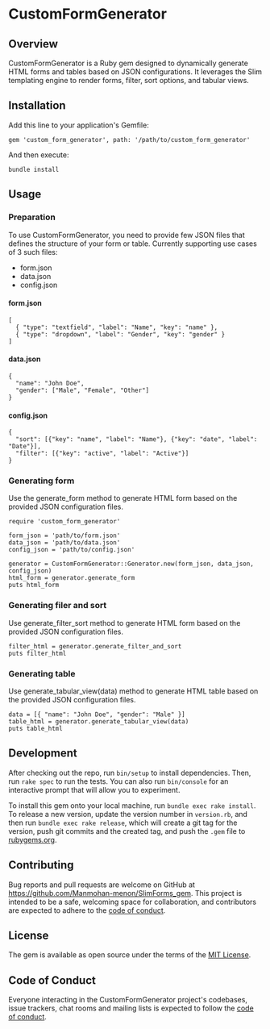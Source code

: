 # CustomFormGenerator

## Overview

CustomFormGenerator is a Ruby gem designed to dynamically generate HTML forms and tables based on JSON configurations. It leverages the Slim templating engine to render forms, filter, sort options, and tabular views.

## Installation

Add this line to your application's Gemfile:

    gem 'custom_form_generator', path: '/path/to/custom_form_generator'
And then execute:

    bundle install

## Usage

### Preparation

To use CustomFormGenerator, you need to provide few JSON files that defines the structure of your form or table. Currently supporting use cases of 3 such files:
- form.json
- data.json
- config.json

#### form.json
```
[
  { "type": "textfield", "label": "Name", "key": "name" },
  { "type": "dropdown", "label": "Gender", "key": "gender" }
]

```

#### data.json
```
{
  "name": "John Doe",
  "gender": ["Male", "Female", "Other"]
}
```

#### config.json
```
{
  "sort": [{"key": "name", "label": "Name"}, {"key": "date", "label": "Date"}],
  "filter": [{"key": "active", "label": "Active"}]
}
```

### Generating form
Use the generate_form method to generate HTML form based on the provided JSON configuration files.
```
require 'custom_form_generator'

form_json = 'path/to/form.json'
data_json = 'path/to/data.json'
config_json = 'path/to/config.json'

generator = CustomFormGenerator::Generator.new(form_json, data_json, config_json)
html_form = generator.generate_form
puts html_form
```
### Generating filer and sort
Use generate_filter_sort method to generate HTML form based on the provided JSON configuration files.
```
filter_html = generator.generate_filter_and_sort
puts filter_html
```

### Generating table
Use generate_tabular_view(data) method to generate HTML table based on the provided JSON configuration files.
```
data = [{ "name": "John Doe", "gender": "Male" }]
table_html = generator.generate_tabular_view(data)
puts table_html
```

## Development

After checking out the repo, run `bin/setup` to install dependencies. Then, run `rake spec` to run the tests. You can also run `bin/console` for an interactive prompt that will allow you to experiment.

To install this gem onto your local machine, run `bundle exec rake install`. To release a new version, update the version number in `version.rb`, and then run `bundle exec rake release`, which will create a git tag for the version, push git commits and the created tag, and push the `.gem` file to [rubygems.org](https://rubygems.org).

## Contributing

Bug reports and pull requests are welcome on GitHub at https://github.com/Manmohan-menon/SlimForms_gem. This project is intended to be a safe, welcoming space for collaboration, and contributors are expected to adhere to the [code of conduct](https://github.com/Manmohan-menon/SlimForms_gem/CODE_OF_CONDUCT.md).

## License

The gem is available as open source under the terms of the [MIT License](https://opensource.org/licenses/MIT).

## Code of Conduct

Everyone interacting in the CustomFormGenerator project's codebases, issue trackers, chat rooms and mailing lists is expected to follow the [code of conduct](https://github.com/Manmohan-menon/SlimForms_gem/CODE_OF_CONDUCT.md).
